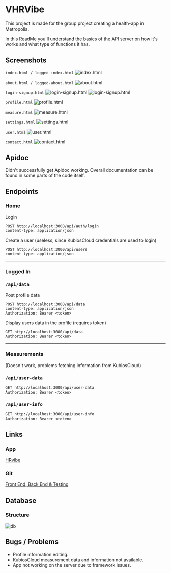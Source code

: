 # VHRVibe

This project is made for the group project creating a health-app in Metropolia.

In this ReadMe you'll understand the basics of the API server on how it's works and what type of functions it has.

<!--  -->

## Screenshots

`index.html / logged-index.html`
![index.html](/back-end/readme-pics/index.png)

`about.html / logged-about.html`
![about.html](/back-end/readme-pics/about-us.png)

`login-signup.html`
![login-signup.html](/back-end/readme-pics/login.png)
![login-signup.html](/back-end/readme-pics/signup.png)

`profile.html`
![profile.html](/back-end/readme-pics/profile.png)

`measure.html`
![measure.html](/back-end/readme-pics/measurements.png)

`settings.html`
![settings.html](/back-end/readme-pics/settings.png)

`user.html`
![user.html](/back-end/readme-pics/user.png)

`contact.html`
![contact.html](/back-end/readme-pics/contact.png)

<!--  -->

## Apidoc

Didn't successfully get Apidoc working. Overall documentation can be found in some parts of the code itself.

<!--  -->

## Endpoints

### Home

Login
```
POST http://localhost:3000/api/auth/login
content-type: application/json
```

Create a user (useless, since KubiosCloud credentials are used to login)
```
POST http://localhost:3000/api/users
content-type: application/json
```

---

### Logged In

### `/api/data`

Post profile data

```
POST http://localhost:3000/api/data
content-type: application/json
Authorization: Bearer <token>
```

Display users data in the profile (requires token)

```
GET http://localhost:3000/api/data
Authorization: Bearer <token>
```

---

### Measurements
(Doesn't work, problems fetching information from KubiosCloud)

### `/api/user-data`

```
GET http://localhost:3000/api/user-data
Authorization: Bearer <token>
```

### `/api/user-info`

```
GET http://localhost:3000/api/user-info
Authorization: Bearer <token>
```


<!--  -->

## Links

### App
[HRvibe](https://hyte-server.northeurope.cloudapp.azure.com)

### Git
[Front End, Back End & Testing](https://github.com/ryhma1/HRVibe)


<!--  -->

## Database

### Structure
![db](/back-end/db/hrvbie-db.png)

<!--  -->

## Bugs / Problems

- Profile information editing.
- KubiosCloud measurement data and information not available.
- App not working on the server due to framework issues.
